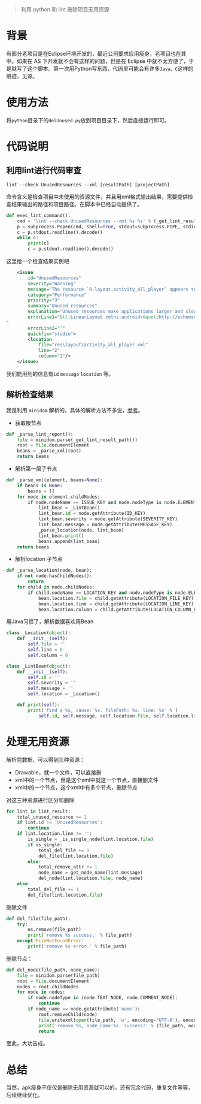 > 利用 python 和 lint 删除项目无用资源

# 背景

有部分老项目是在Eclipse环境开发的，最近公司要求应用瘦身，老项目也在其中。如果在 AS 下开发就不会有这样的问题，但是在 Eclipse 中就不太方便了，于是就写了这个脚本。第一次用Python写东西，代码里可能会有许多`Java、C`这样的痕迹，见谅。

# 使用方法

将`python`目录下的`delUnused.py`放到项目目录下，然后直接运行即可。

# 代码说明

## 利用lint进行代码审查

`lint --check UnusedResources --xml [resultPath] [projectPath]`

命令含义是检查项目中未使用的资源文件，并且用xml格式输出结果，需要提供检查结果输出的路径和项目路径。在脚本中已经自动提供了。

```python
def exec_lint_command():
    cmd = 'lint --check UnusedResources --xml %s %s' % (_get_lint_result_path(), _get_project_dir_path())
    p = subprocess.Popen(cmd, shell=True, stdout=subprocess.PIPE, stdin=subprocess.PIPE, stderr=subprocess.PIPE)
    c = p.stdout.readline().decode()
    while c:
        print(c)
        c = p.stdout.readline().decode()
```

这里给一个检查结果实例吧

```xml
    <issue
        id="UnusedResources"
        severity="Warning"
        message="The resource `R.layout.activity_all_player` appears to be unused"
        category="Performance"
        priority="3"
        summary="Unused resources"
        explanation="Unused resources make applications larger and slow down builds."
        errorLine1="&lt;LinearLayout xmlns:android=&quot;http://schemas.android.com/apk/res/android&quot;
"
        errorLine2="^"
        quickfix="studio">
        <location
            file="res\layout\activity_all_player.xml"
            line="2"
            column="1"/>
    </issue>
```

我们能用到的信息有`id` `message` `location` 等。

## 解析检查结果

我是利用 `minidom` 解析的，具体的解析方法不多说，[参考](http://fxcdev.com/2017/12/11/%E4%BD%BF%E7%94%A8-minidom-%E8%A7%A3%E6%9E%90xml/)。

* 获取根节点

```python
def _parse_lint_report():
    file = minidom.parse(_get_lint_result_path())
    root = file.documentElement
    beans = _parse_xml(root)
    return beans
```

* 解析第一层子节点 

```python
def _parse_xml(element, beans=None):
    if beans is None:
        beans = []
    for node in element.childNodes:
        if node.nodeName == ISSUE_KEY and node.nodeType is node.ELEMENT_NODE:
            lint_bean = _LintBean()
            lint_bean.id = node.getAttribute(ID_KEY)
            lint_bean.severity = node.getAttribute(SEVERITY_KEY)
            lint_bean.message = node.getAttribute(MESSAGE_KEY)
            _parse_location(node, lint_bean)
            lint_bean.print()
            beans.append(lint_bean)
    return beans
```

* 解析location 子节点

```python
def _parse_location(node, bean):
    if not node.hasChildNodes():
        return
    for child in node.childNodes:
        if child.nodeName == LOCATION_KEY and node.nodeType is node.ELEMENT_NODE:
            bean.location.file = child.getAttribute(LOCATION_FILE_KEY)
            bean.location.line = child.getAttribute(LOCATION_LINE_KEY)
            bean.location.column = child.getAttribute(LOCATION_COLUMN_KEY)
```

用Java习惯了，解析数据喜欢用Bean

```python
class _Location(object):
    def __init__(self):
        self.file = ''
        self.line = 0
        self.column = 0

class _LintBean(object):
    def __init__(self):
        self.id = ''
        self.severity = ''
        self.message = ''
        self.location = _Location()

    def print(self):
        print('find a %s, cause: %s. filePath: %s. line: %s' % (
            self.id, self.message, self.location.file, self.location.line))
```

# 处理无用资源

解析完数据，可以得到三种资源：

* Drawable，就一个文件，可以直接删
* xml中的一个节点，但是这个xml中就这一个节点，直接删文件
* xml中的一个节点，这个xml中有多个节点，删除节点

对这三种资源进行区分和删除

```python
for lint in lint_result:
    total_unused_resource += 1
    if lint.id != 'UnusedResources':
        continue
    if lint.location.line != '':
        is_single = _is_single_node(lint.location.file)
        if is_single:
            total_del_file += 1
            del_file(lint.location.file)
        else:
            total_remove_attr += 1
            node_name = get_node_name(lint.message)
            del_node(lint.location.file, node_name)
    else:
        total_del_file += 1
        del_file(lint.location.file)
```

删除文件

```python
def del_file(file_path):
    try:
        os.remove(file_path)
        print('remove %s success.' % file_path)
    except FileNotFoundError:
        print('remove %s error.' % file_path)
```

删除节点：

```python
def del_node(file_path, node_name):
    file = minidom.parse(file_path)
    root = file.documentElement
    nodes = root.childNodes
    for node in nodes:
        if node.nodeType in (node.TEXT_NODE, node.COMMENT_NODE):
            continue
        if node_name == node.getAttribute('name'):
            root.removeChild(node)
            file.writexml(open(file_path, 'w', encoding='UTF-8'), encoding='UTF-8')
            print('remove %s, node_name:%s. success!' % (file_path, node_name))
            return
```

至此，大功告成。

# 总结

当然，apk瘦身不仅仅是删除无用资源就可以的，还有冗余代码，重复文件等等，后续继续优化。